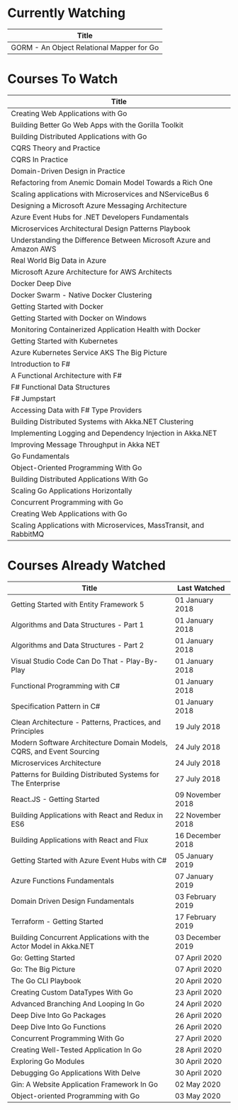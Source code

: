 Currently Watching
==================
Title                                     |
----------------------------------------- |
GORM - An Object Relational Mapper for Go |

Courses To Watch
================
Title                                                               |
------------------------------------------------------------------- |
Creating Web Applications with Go                                   |
Building Better Go Web Apps with the Gorilla Toolkit                |
Building Distributed Applications with Go                           |
CQRS Theory and Practice                                            |
CQRS In Practice                                                    |
Domain-Driven Design in Practice                                    |
Refactoring from Anemic Domain Model Towards a Rich One             |
Scaling applications with Microservices and NServiceBus 6           |
Designing a Microsoft Azure Messaging Architecture                  |
Azure Event Hubs for .NET Developers Fundamentals                   |
Microservices Architectural Design Patterns Playbook                |
Understanding the Difference Between Microsoft Azure and Amazon AWS |
Real World Big Data in Azure                                        |
Microsoft Azure Architecture for AWS Architects                     |
Docker Deep Dive                                                    |
Docker Swarm - Native Docker Clustering                             |
Getting Started with Docker                                         |
Getting Started with Docker on Windows                              |
Monitoring Containerized Application Health with Docker             |
Getting Started with Kubernetes                                     |
Azure Kubernetes Service AKS  The Big Picture                       |
Introduction to F#                                                  |
A Functional Architecture with F#                                   |
F# Functional Data Structures                                       |
F# Jumpstart                                                        |
Accessing Data with F# Type Providers                               |
Building Distributed Systems with Akka.NET Clustering               |
Implementing Logging and Dependency Injection in Akka.NET           |
Improving Message Throughput in Akka NET                            |
Go Fundamentals                                                     |
Object-Oriented Programming With Go                                 |
Building Distributed Applications With Go                           |
Scaling Go Applications Horizontally                                |
Concurrent Programming with Go                                      |
Creating Web Applications with Go                                   |
Scaling Applications with Microservices, MassTransit, and RabbitMQ  |

Courses Already Watched
=======================
Title                                                                | Last Watched
-------------------------------------------------------------------- | ----------------
Getting Started with Entity Framework 5                              | 01 January 2018
Algorithms and Data Structures - Part 1                              | 01 January 2018
Algorithms and Data Structures - Part 2                              | 01 January 2018
Visual Studio Code Can Do That - Play-By-Play                        | 01 January 2018
Functional Programming with C#                                       | 01 January 2018
Specification Pattern in C#                                          | 01 January 2018
Clean Architecture - Patterns, Practices, and Principles             | 19 July 2018
Modern Software Architecture Domain Models, CQRS, and Event Sourcing | 24 July 2018
Microservices Architecture                                           | 24 July 2018
Patterns for Building Distributed Systems for The Enterprise         | 27 July 2018
React.JS - Getting Started                                           | 09 November 2018
Building Applications with React and Redux in ES6                    | 22 November 2018
Building Applications with React and Flux                            | 16 December 2018
Getting Started with Azure Event Hubs with C#                        | 05 January 2019
Azure Functions Fundamentals                                         | 07 January 2019
Domain Driven Design Fundamentals                                    | 03 February 2019
Terraform - Getting Started                                          | 17 February 2019
Building Concurrent Applications with the Actor Model in Akka.NET    | 03 December 2019
Go: Getting Started                                                  | 07 April 2020
Go: The Big Picture                                                  | 07 April 2020
The Go CLI Playbook                                                  | 20 April 2020
Creating Custom DataTypes With Go                                    | 23 April 2020
Advanced Branching And Looping In Go                                 | 24 April 2020
Deep Dive Into Go Packages                                           | 26 April 2020
Deep Dive Into Go Functions                                          | 26 April 2020
Concurrent Programming With Go                                       | 27 April 2020
Creating Well-Tested Application In Go                               | 28 April 2020
Exploring Go Modules                                                 | 30 April 2020
Debugging Go Applications With Delve                                 | 30 April 2020
Gin: A Website Application Framework In Go                           | 02 May 2020
Object-oriented Programming with Go                                  | 03 May 2020
